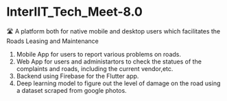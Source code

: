 # InterIIT_Tech_Meet-8.0
🛣 A platform both for native mobile and desktop users which facilitates the Roads Leasing and Maintenance

1. Mobile App for users to report various problems on roads.
2. Web App for users and administartors to check the statues of the complaints and roads, including the current vendor,etc.
3. Backend using Firebase for the Flutter app.
4. Deep learning model to figure out the level of damage on the road using a dataset scraped from google photos.
